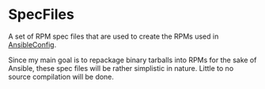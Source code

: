 SpecFiles
=========

A set of RPM spec files that are used to create the RPMs used in [AnsibleConfig](https://github.com/dkwasny/AnsibleConfig).

Since my main goal is to repackage binary tarballs into RPMs for the sake of Ansible, these spec files will be rather simplistic in nature.  Little to no source compilation will be done.
